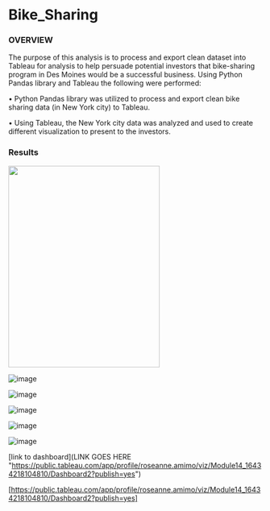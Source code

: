 # Bike_Sharing

### OVERVIEW

The purpose of this analysis is to process and export clean dataset into Tableau for analysis to help persuade potential investors that bike-sharing program in Des Moines would be a successful business. Using Python Pandas library and Tableau the following were performed:

•	Python Pandas library was utilized to process and export clean bike sharing data (in New York city) to Tableau.

•	Using Tableau, the New York city data was analyzed and used to create different visualization to present to the investors.


### Results

<img src="https://user-images.githubusercontent.com/89875689/151663430-2ba9c30b-0fdc-4440-a90e-b967778a023c.png" width="300" height="400" />
          

![image](https://user-images.githubusercontent.com/89875689/151663430-2ba9c30b-0fdc-4440-a90e-b967778a023c.png)


![image](https://user-images.githubusercontent.com/89875689/151663450-57c6f469-ba48-4392-a8c7-83ff726d4c74.png)


![image](https://user-images.githubusercontent.com/89875689/151663492-09ebec51-84d8-4354-b6db-c2b38f3b2e7d.png)


![image](https://user-images.githubusercontent.com/89875689/151663513-e4c7ca2a-b025-4b28-b0c5-5ff3e172288d.png)


![image](https://user-images.githubusercontent.com/89875689/151663523-0b8c5436-cef6-4ae5-a60b-ae71e9042c59.png)




















[link to dashboard](LINK GOES HERE "https://public.tableau.com/app/profile/roseanne.amimo/viz/Module14_16434218104810/Dashboard2?publish=yes")


[https://public.tableau.com/app/profile/roseanne.amimo/viz/Module14_16434218104810/Dashboard2?publish=yes]
